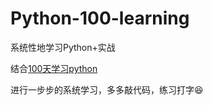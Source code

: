 # Python-100-learning
系统性地学习Python+实战

结合[100天学习python](https://github.com/jackfrued/Python-100-Days)

进行一步步的系统学习，多多敲代码，练习打字😆
